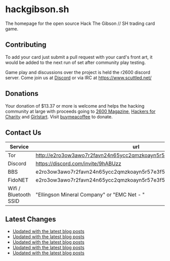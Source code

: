# hackgibson.sh
The homepage for the open source Hack The Gibson // SH trading card game.


## Contributing

To add your card just submit a pull request with your card's front art, it would be added to the next run of set after community play testing.

Game play and discussions over the project is held the r2600 discord server. Come join us at [Discord](https://discord.com/invite/9hABUzz) or via IRC at https://www.scuttled.net/


## Donations

Your donation of $13.37 or more is welcome and helps the hacking community at large with proceeds going to [2600 Magazine](https://2600.com/), [Hackers for Charity](https://hackersforcharity.org) and [Girlstart](https://girlstart.org).  Visit [buymeacoffee](https://www.buymeacoffee.com/hackgibson.sh) to donate.


## Contact Us

Service | url
-|-
Tor | http://e2ro3ow3awo7r2favn24n65ycc2qmzkoayn5r57e3f56nvjwdcgg32ad.onion
Discord | https://discord.com/invite/9hABUzz
BBS | e2ro3ow3awo7r2favn24n65ycc2qmzkoayn5r57e3f56nvjwdcgg32ad.onion:23
FidoNET | e2ro3ow3awo7r2favn24n65ycc2qmzkoayn5r57e3f56nvjwdcgg32ad.onion:24554
Wifi / Bluetooth SSID | "Ellingson Mineral Company" or "EMC Net - <fidonet address>"

## Latest Changes
<!-- BLOG-POST-LIST:START -->
- [Updated with the latest blog posts](https://github.com/DFW2600/hackgibson.sh/commit/b7ce65f0c2aa9a25863f1265eaeabf7483a4a62b)
- [Updated with the latest blog posts](https://github.com/DFW2600/hackgibson.sh/commit/2aedf6013699641c19dd05cce90b028c6047715f)
- [Updated with the latest blog posts](https://github.com/DFW2600/hackgibson.sh/commit/ade772fc7d20508e3f341d1bce4084fe2db6bb9c)
- [Updated with the latest blog posts](https://github.com/DFW2600/hackgibson.sh/commit/3166cf70cfcc3cda300c5d3a36f83d0bc8a66b89)
- [Updated with the latest blog posts](https://github.com/DFW2600/hackgibson.sh/commit/170e5e6a77b8fba7f96562da2d07e48b6aca38ea)
<!-- BLOG-POST-LIST:END -->

